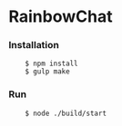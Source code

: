 RainbowChat
===========

### Installation
```
    $ npm install
    $ gulp make
```

### Run
```
    $ node ./build/start
```